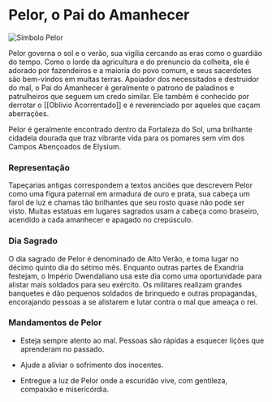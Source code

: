 # **Pelor,** o Pai do Amanhecer
![Símbolo Pelor](https://github.com/Iago31/Exandria-Players/blob/master/assets/S%C3%ADmbolo%20de%20Pelor.png?raw=true)

Pelor governa o sol e o verão, sua vigília cercando as eras como o guardião do tempo. Como o lorde da agricultura e do prenuncio da colheita, ele é adorado por fazendeiros e a maioria do povo comum, e seus sacerdotes são bem-vindos em muitas terras. Apoiador dos necessitados e destruidor do mal, o Pai do Amanhecer é geralmente o patrono de paladinos e patrulheiros que seguem um credo similar. Ele também é conhecido por derrotar o [[Oblívio Acorrentado]] e é reverenciado por aqueles que caçam aberrações.

Pelor é geralmente encontrado dentro da Fortaleza do Sol, uma brilhante cidadela dourada que traz vibrante vida para os pomares sem vim dos Campos Abençoados de Elysium.
### **Representação**
Tapeçarias antigas correspondem a textos anciões que descrevem Pelor como uma figura paternal em armadura de ouro e prata, sua cabeça um farol de luz e chamas tão brilhantes que seu rosto quase não pode ser visto. Muitas estatuas em lugares sagrados usam a cabeça como braseiro, acendido a cada amanhecer e apagado no crepúsculo.
### **Dia Sagrado**
O dia sagrado de Pelor é denominado de Alto Verão, e toma lugar no décimo quinto dia do sétimo mês. Enquanto outras partes de Exandria festejam, o Império Dwendaliano usa este dia como uma oportunidade para alistar mais soldados para seu exército. Os militares realizam grandes banquetes e dão pequenos soldados de brinquedo e outras propagandas, encorajando pessoas a se alistarem e lutar contra o mal que ameaça o rei.
### **Mandamentos de Pelor**
- Esteja sempre atento ao mal. Pessoas são rápidas a esquecer lições que aprenderam no passado.

- Ajude a aliviar o sofrimento dos inocentes.

- Entregue a luz de Pelor onde a escuridão vive, com gentileza, compaixão e misericórdia.